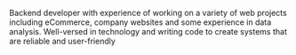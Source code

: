 





Backend developer with experience of working on a variety of web projects including eCommerce, company websites and some experience in data analysis.
Well-versed in technology and writing code to create systems that
are reliable and user-friendly
